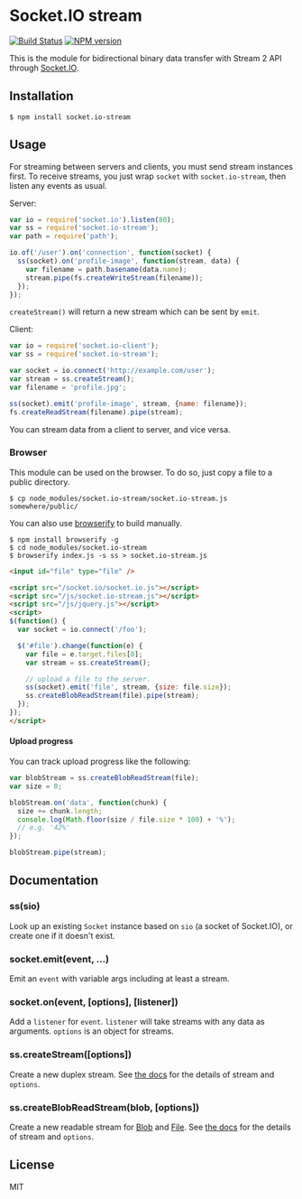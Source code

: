 # Socket.IO stream
[![Build Status](https://travis-ci.org/nkzawa/socket.io-stream.png?branch=master)](https://travis-ci.org/nkzawa/socket.io-stream)
[![NPM version](https://badge.fury.io/js/socket.io-stream.png)](http://badge.fury.io/js/socket.io-stream)

This is the module for bidirectional binary data transfer with Stream 2 API through [Socket.IO](https://github.com/LearnBoost/socket.io).

## Installation
    $ npm install socket.io-stream

## Usage
For streaming between servers and clients, you must send stream instances first.
To receive streams, you just wrap `socket` with `socket.io-stream`, then listen any events as usual.

Server:
```js
var io = require('socket.io').listen(80);
var ss = require('socket.io-stream');
var path = require('path');

io.of('/user').on('connection', function(socket) {
  ss(socket).on('profile-image', function(stream, data) {
    var filename = path.basename(data.name);
    stream.pipe(fs.createWriteStream(filename));
  });
});
```

`createStream()` will return a new stream which can be sent by `emit`.

Client:
```js
var io = require('socket.io-client');
var ss = require('socket.io-stream');

var socket = io.connect('http://example.com/user');
var stream = ss.createStream();
var filename = 'profile.jpg';

ss(socket).emit('profile-image', stream, {name: filename});
fs.createReadStream(filename).pipe(stream);
```

You can stream data from a client to server, and vice versa.

### Browser
This module can be used on the browser. To do so, just copy a file to a public directory.

    $ cp node_modules/socket.io-stream/socket.io-stream.js somewhere/public/

You can also use [browserify](http://github.com/substack/node-browserify) to build manually.

    $ npm install browserify -g
    $ cd node_modules/socket.io-stream
    $ browserify index.js -s ss > socket.io-stream.js

```html
<input id="file" type="file" />

<script src="/socket.io/socket.io.js"></script>
<script src="/js/socket.io-stream.js"></script>
<script src="/js/jquery.js"></script>
<script>
$(function() {
  var socket = io.connect('/foo');

  $('#file').change(function(e) {
    var file = e.target.files[0];
    var stream = ss.createStream();

    // upload a file to the server.
    ss(socket).emit('file', stream, {size: file.size});
    ss.createBlobReadStream(file).pipe(stream);
  });
});
</script>
```

#### Upload progress
You can track upload progress like the following:

```js
var blobStream = ss.createBlobReadStream(file);
var size = 0;

blobStream.on('data', function(chunk) {
  size += chunk.length;
  console.log(Math.floor(size / file.size * 100) + '%');
  // e.g. '42%'
});

blobStream.pipe(stream);
```

## Documentation

### ss(sio)
Look up an existing `Socket` instance based on `sio` (a socket of Socket.IO), or create one if it doesn't exist.

### socket.emit(event, ...)
Emit an `event` with variable args including at least a stream.

### socket.on(event, [options], [listener])
Add a `listener` for `event`. `listener` will take streams with any data as arguments. `options` is an object for streams.

### ss.createStream([options])
Create a new duplex stream. See [the docs](http://nodejs.org/api/stream.html) for the details of stream and `options`.

### ss.createBlobReadStream(blob, [options])
Create a new readable stream for [Blob](https://developer.mozilla.org/en-US/docs/Web/API/Blob) and [File](https://developer.mozilla.org/en-US/docs/Web/API/File). See [the docs](http://nodejs.org/api/stream.html) for the details of stream and `options`.

## License

MIT

